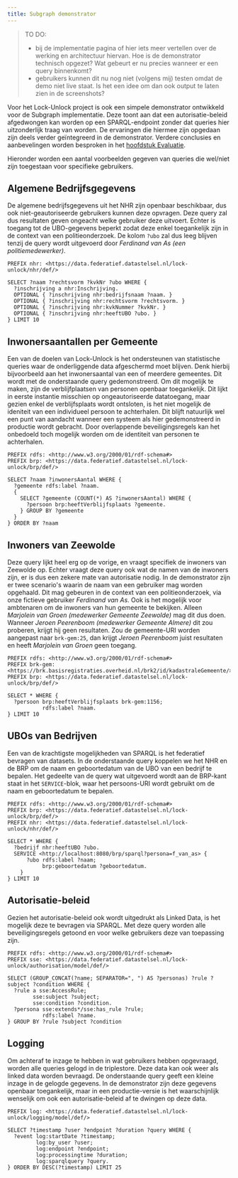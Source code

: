 ```yaml
---
title: Subgraph demonstrator
---
```

> TO DO: 
> - bij de implementatie pagina of hier iets meer vertellen over de werking en architectuur hiervan. Hoe is de demonstrator technisch opgezet? Wat gebeurt er nu precies wanneer er een query binnenkomt?
> - gebruikers kunnen dit nu nog niet (volgens mij) testen omdat de demo niet live staat. Is het een idee om dan ook output te laten zien in de screenshots?

Voor het Lock-Unlock project is ook een simpele demonstrator ontwikkeld voor de Subgraph implementatie. Deze toont aan dat een autorisatie-beleid afgedwongen kan worden op een SPARQL-endpoint zonder dat queries hier uitzonderlijk traag van worden.
De ervaringen die hiermee zijn opgedaan zijn deels verder geïntegreerd in de demonstrator.
Verdere conclusies en aanbevelingen worden besproken in het [hoofdstuk Evaluatie](../../evaluatie/).

Hieronder worden een aantal voorbeelden gegeven van queries die wel/niet zijn toegestaan voor specifieke gebruikers. 

## Algemene Bedrijfsgegevens

De algemene bedrijfsgegevens uit het NHR zijn openbaar beschikbaar, dus ook niet-geautoriseerde gebruikers kunnen deze opvragen.
Deze query zal dus resultaten geven ongeacht welke gebruiker deze uitvoert.
Echter is toegang tot de UBO-gegevens beperkt zodat deze enkel toegankelijk zijn in de context van een politieonderzoek.
De kolom `?ubo` zal dus leeg blijven tenzij de query wordt uitgevoerd door _Ferdinand van As (een politiemedewerker)_.

```sparql
PREFIX nhr: <https://data.federatief.datastelsel.nl/lock-unlock/nhr/def/>

SELECT ?naam ?rechtsvorm ?kvkNr ?ubo WHERE {
  ?inschrijving a nhr:Inschrijving.
  OPTIONAL { ?inschrijving nhr:bedrijfsnaam ?naam. }
  OPTIONAL { ?inschrijving nhr:rechtsvorm ?rechtsvorm. }
  OPTIONAL { ?inschrijving nhr:kvkNummer ?kvkNr. }
  OPTIONAL { ?inschrijving nhr:heeftUBO ?ubo. }
} LIMIT 10
```

## Inwonersaantallen per Gemeente

Een van de doelen van Lock-Unlock is het ondersteunen van statistische queries waar de onderliggende data afgeschermd moet blijven.
Denk hierbij bijvoorbeeld aan het inwonersaantal van een of meerdere gemeentes.
Dit wordt met de onderstaande query gedemonstreerd.
Om dit mogelijk te maken, zijn de verblijfplaatsen van personen openbaar toegankelijk.
Dit lijkt in eerste instantie misschien op ongeautoriseerde datatoegang, maar gezien enkel de verblijfsplaats wordt ontsloten, is het niet mogelijk de ideniteit van een individueel persoon te achterhalen.
Dit blijft natuurlijk wel een punt van aandacht wanneer een systeem als hier gedemonstreerd in productie wordt gebracht.
Door overlappende beveiligingsregels kan het onbedoeld toch mogelijk worden om de identiteit van personen te achterhalen.

```sparql
PREFIX rdfs: <http://www.w3.org/2000/01/rdf-schema#>
PREFIX brp: <https://data.federatief.datastelsel.nl/lock-unlock/brp/def/>

SELECT ?naam ?inwonersAantal WHERE {
  ?gemeente rdfs:label ?naam.
  {
    SELECT ?gemeente (COUNT(*) AS ?inwonersAantal) WHERE {
      ?persoon brp:heeftVerblijfsplaats ?gemeente.
    } GROUP BY ?gemeente
  }
} ORDER BY ?naam
```

## Inwoners van Zeewolde

Deze query lijkt heel erg op de vorige, en vraagt specifiek de inwoners van Zeewolde op.
Echter vraagt deze query ook wat de namen van de inwoners zijn, er is dus een zekere mate van autorisatie nodig.
In de demonstrator zijn er twee scenario's waarin de naam van een gebruiker mag worden opgehaald.
Dit mag gebeuren in de context van een politieonderzoek, via onze fictieve gebruiker _Ferdinand van As_.
Ook is het mogelijk voor ambtenaren om de inwoners van hun gemeente te bekijken.
Alleen _Marjolein van Groen (medewerker Gemeente Zeewolde)_ mag dit dus doen.
Wanneer _Jeroen Peerenboom (medewerker Gemeente Almere)_ dit zou proberen, krijgt hij geen resultaten.
Zou de gemeente-URI worden aangepast naar `brk-gem:25`, dan krijgt _Jeroen Peerenboom_ juist resultaten en heeft _Marjolein van Groen_ geen toegang.

```sparql
PREFIX rdfs: <http://www.w3.org/2000/01/rdf-schema#>
PREFIX brk-gem: <https://brk.basisregistraties.overheid.nl/brk2/id/kadastraleGemeente/>
PREFIX brp: <https://data.federatief.datastelsel.nl/lock-unlock/brp/def/>

SELECT * WHERE {
  ?persoon brp:heeftVerblijfsplaats brk-gem:1156;
           rdfs:label ?naam.
} LIMIT 10
```

## UBOs van Bedrijven

Een van de krachtigste mogelijkheden van SPARQL is het federatief bevragen van datasets.
In de onderstaande query koppelen we het NHR en de BRP om de naam en geboortedatum van de UBO van een bedrijf te bepalen.
Het gedeelte van de query wat uitgevoerd wordt aan de BRP-kant staat in het `SERVICE`-blok, waar het persoons-URI wordt gebruikt om de naam en geboortedatum te bepalen.

```sparql
PREFIX rdfs: <http://www.w3.org/2000/01/rdf-schema#>
PREFIX brp: <https://data.federatief.datastelsel.nl/lock-unlock/brp/def/>
PREFIX nhr: <https://data.federatief.datastelsel.nl/lock-unlock/nhr/def/>

SELECT * WHERE {
  ?bedrijf nhr:heeftUBO ?ubo.
  SERVICE <http://localhost:8080/brp/sparql?persona=f_van_as> {
      ?ubo rdfs:label ?naam;
           brp:geboortedatum ?geboortedatum.
	}
} LIMIT 10
```

## Autorisatie-beleid

Gezien het autorisatie-beleid ook wordt uitgedrukt als Linked Data, is het mogelijk deze te bevragen via SPARQL.
Met deze query worden alle beveiligingsregels getoond en voor welke gebruikers deze van toepassing zijn.

```sparql
PREFIX rdfs: <http://www.w3.org/2000/01/rdf-schema#>
PREFIX sse: <https://data.federatief.datastelsel.nl/lock-unlock/authorisation/model/def/>

SELECT (GROUP_CONCAT(?name; SEPARATOR=", ") AS ?personas) ?rule ?subject ?condition WHERE {
  ?rule a sse:AccessRule;
        sse:subject ?subject;
  	    sse:condition ?condition.
  ?persona sse:extends*/sse:has_rule ?rule;
  		   rdfs:label ?name.
} GROUP BY ?rule ?subject ?condition
```

## Logging

Om achteraf te inzage te hebben in wat gebruikers hebben opgevraagd, worden alle queries gelogd in de triplestore.
Deze data kan ook weer als linked data worden bevraagd.
De onderstaande query geeft een kleine inzage in de gelogde gegevens.
In de demonstrator zijn deze gegevens openbaar toegankelijk, maar in een productie-versie is het waarschijnlijk wenselijk om ook een autorisatie-beleid af te dwingen op deze data.

```sparql
PREFIX log: <https://data.federatief.datastelsel.nl/lock-unlock/logging/model/def/>

SELECT ?timestamp ?user ?endpoint ?duration ?query WHERE {
  ?event log:startDate ?timestamp;
         log:by_user ?user;
         log:endpoint ?endpoint;
         log:processingtime ?duration;
         log:sparqlquery ?query.
} ORDER BY DESC(?timestamp) LIMIT 25
```